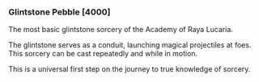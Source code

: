 ### Glintstone Pebble [4000]

The most basic glintstone sorcery of the Academy of Raya Lucaria.

The glintstone serves as a conduit, launching magical projectiles at foes. This sorcery can be cast repeatedly and while in motion.

This is a universal first step on the journey to true knowledge of sorcery.